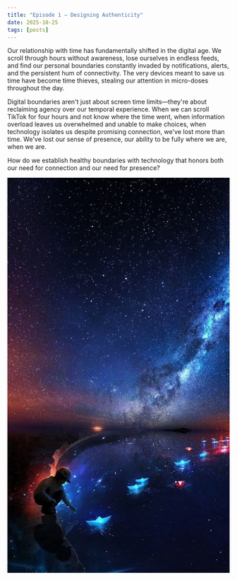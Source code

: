 ```yaml
---
title: "Episode 1 – Designing Authenticity"
date: 2025-10-25
tags: [posts]
---
```

Our relationship with time has fundamentally shifted in the digital age. We scroll through hours without awareness, lose ourselves in endless feeds, and find our personal boundaries constantly invaded by notifications, alerts, and the persistent hum of connectivity. The very devices meant to save us time have become time thieves, stealing our attention in micro-doses throughout the day.

Digital boundaries aren't just about screen time limits—they're about reclaiming agency over our temporal experience. When we can scroll TikTok for four hours and not know where the time went, when information overload leaves us overwhelmed and unable to make choices, when technology isolates us despite promising connection, we've lost more than time. We've lost our sense of presence, our ability to be fully where we are, when we are.

How do we establish healthy boundaries with technology that honors both our need for connection and our need for presence?


![This image black and white](/posts/space.jpg)